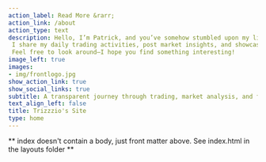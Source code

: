 ```yaml
---
action_label: Read More &rarr;
action_link: /about
action_type: text
description: Hello, I’m Patrick, and you’ve somehow stumbled upon my little corner of the internet. Here, 
 I share my daily trading activities, post market insights, and showcase coding projects related to finance. 
 Feel free to look around—I hope you find something interesting!
image_left: true
images:
- img/frontlogo.jpg
show_action_link: true
show_social_links: true
subtitle: A transparent journey through trading, market analysis, and financial coding.
text_align_left: false
title: Trizzzio's Site
type: home
---
```


** index doesn't contain a body, just front matter above.
See index.html in the layouts folder **

